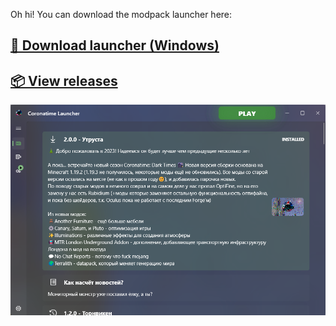  Oh hi! You can download the modpack launcher here:

## [**🚀 Download launcher (Windows)**](https://github.com/Oqtavios/coronatime_revaxed/releases/download/launcher_build11/launcher_installer.exe)
## [**📦 View releases**](https://github.com/Oqtavios/coronatime_revaxed/releases)

![Coronatime Dark Times launcher screenshot](/screenshot.png "Launcher screenshot")